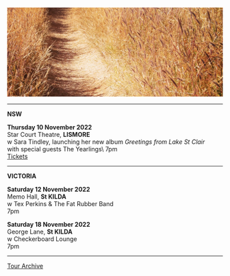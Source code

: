 ![](data/image/news/tourbanner2.jpg)

* * * * *

**NSW**

**Thursday 10 November 2022**\
Star Court Theatre, **LISMORE**\
w Sara Tindley, launching her new album *Greetings from Lake St Clair*\
with special guests The Yearlings\ 
7pm\
[Tickets](https://www.starcourttheatre.com.au/events/80280)

* * * * *

**VICTORIA**

**Saturday 12 November 2022**\
Memo Hall, **St KILDA**\
w Tex Perkins & The Fat Rubber Band\
7pm

**Saturday 18 November 2022**\
George Lane, **St KILDA**\
w Checkerboard Lounge\
7pm

* * * * * 

[Tour Archive](tour/archive)
